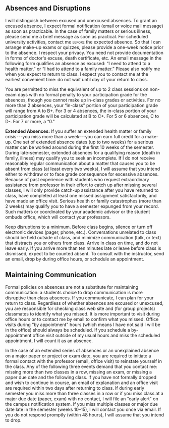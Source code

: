 ﻿## Absences and Disruptions

I will distinguish between excused and unexcused absences. To grant an excused absence, I expect formal notification (email or voice mail message) as soon as practicable. In the case of family matters or serious illness, please send me a brief message as soon as practical. For scheduled university activities, contact me <span style="font-variant:small-caps;">before</span> the expected absence. So that I can arrange make-up exams or quizzes, please provide a one-week notice prior to the absence. I respect your privacy. You need not provide documentation in forms of doctor's excuse, death certificate, etc. An email message in the following form qualifies an absence as excused: “I need to attend to a health matter,” or “I had to attend to a family matter.” Please also notify me when you expect to return to class. I expect you to contact me at the earliest convenient time: do not wait until day of your return to class.

You are permitted to miss the equivalent of up to 2 class sessions on non-exam days with no formal penalty to your participation grade for the absences, though you cannot make up in-class grades or activities. For no more than 2 absences, your “in-class” portion of your participation grade will range from A to B+. For 3 or 4 absences, the in-class portion of your participation grade will be calculated at B to C+. For 5 or 6 absences, C to D-. For 7 or more, a “0."

**Extended Absences:** If you suffer an extended health matter or family crisis---you miss more than a week---you can earn full credit for a make-up. One set of extended absence dates (up to two weeks) for a serious matter can be worked around during the first 10 weeks of the semester. During late-semester, extended absences for a qualifying reason (death in family, illness) may qualify you to seek an incomplete. If I do not receive reasonably regular communication about a matter that causes you to be absent from class (at least every two weeks), I will assume that you intend either to withdraw or to face grade consequence for excessive absences.  Because of past experience with students who request extraordinary assistance from professor in their effort to catch up after missing several classes, I will only provide catch-up assistance after you have returned to class, have completed at least one missed assignment satisfactorily, and have made an office visit. Serious health or family catastrophes (more than 2 weeks) may qualify you to have a semester expunged from your record. Such matters or coordinated by your academic advisor or the student ombuds office, which will contact your professors. 

Keep disruptions to a minimum. Before class begins, silence or turn off electronic devices (pager, phone, etc.). Conversations unrelated to class should be held outside of class, and minimize communication (talk, or text) that distracts you or others from class. Arrive in class on time, and do not leave early. If you arrive more than ten minutes late or leave before class is dismissed, expect to be counted absent. To consult with the instructor, send an email, drop by during office hours, or schedule an appointment.

## Maintaining Communication

Formal policies on absences are not a substitute for maintaining communication: a students choice to drop communication is more disruptive than class absences. If you communicate, I can plan for your return to class. Regardless of whether absences are excused or unexcused, you are responsible for checking class web site and (for group projects) classmates to identify what you missed. It is more important to visit during office hours or to contact me by email to confirm what you missed. Office visits during “by appointment" hours (which means I have not said I will be in the office) should always be scheduled. If you schedule a by-appointment office visit outside of my usual hours and miss the scheduled appointment, I will count it as an absence.

In the case of an extended series of absences or an unexplained absence on a major paper or project or exam date, you are required to initiate a formal contact with the professor (email, office visit) to reinstate yourself in the class. Any of the following three events demand that you contact me: missing more than two classes in a row, missing an exam, or missing a paper due date and the following class. If you have not formally dropped and wish to continue in course, an email of explanation and an office visit are required within two days after returning to class. If during early semester you miss more than three classes in a row or if you miss class at a major due date (paper, exam) with no contact, I will file an “early alert" on the campus notification system. If you miss multiple classes or major due date late in the semester (weeks 10–15), I will contact you once via email. If you do not respond promptly (within 48 hours), I will assume that you intend to drop.  

